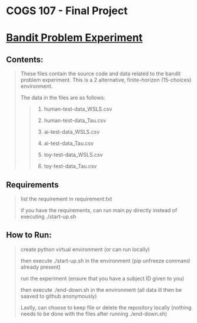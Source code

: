 # COGS 107 - Final Project
# <u>Bandit Problem Experiment</u>
## Contents:
> These files contain the source code and data related to the bandit problem experiment. This is a 2 alternative, finite-horizon (15-choices) environment.
>
> The data in the files are as follows:
>> 1. human-test-data_WSLS.csv
>>
>> 2. human-test-data_Tau.csv
>>
>> 3. ai-test-data_WSLS.csv
>>
>> 4. ai-test-data_Tau.csv
>>
>> 5. toy-test-data_WSLS.csv
>>
>> 6. toy-test-data_Tau.csv

## Requirements
> list the requirement in requirement.txt
>
> if you have the requirements, can run main.py directly instead of executing ./start-up.sh

## How to Run:
> create python virtual environment (or can run locally)
>
> then execute ./start-up.sh in the environment (pip unfreeze command already present)
>
> run the experiment (ensure that you have a subject ID given to you)
>
> then execute ./end-down.sh in the environment (all data ill then be saaved to github anonymously)
>
> Lastly, can choose to keep file or delete the repository locally (nothing needs to be done with the files after running ./end-down.sh)